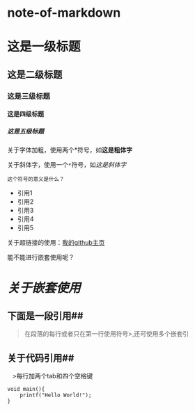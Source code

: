 # note-of-markdown #

# 这是一级标题 #

## 这是二级标题 ##

### 这是三级标题 ###

#### 这是四级标题 ####

##### 这是五级标题 #####

关于字体加粗，使用两个*符号，如**这是粗体字**

关于斜体字，使用一个`*`符号，如*这是斜体字*

`这个符号的意义是什么？`

- 引用1
- 引用2
- 引用3
- 引用4
- 引用5

关于超链接的使用：[我的github主页](https://github.com/Yuguohugo)

能不能进行嵌套使用呢？
# *关于嵌套使用* #

## 下面是一段引用##

>在段落的每行或者只在第一行使用符号>,还可使用多个嵌套引

## 关于代码引用##
    >每行加两个tab和四个空格键
    
    
    void main(){
        printf("Hello World!");
    }

